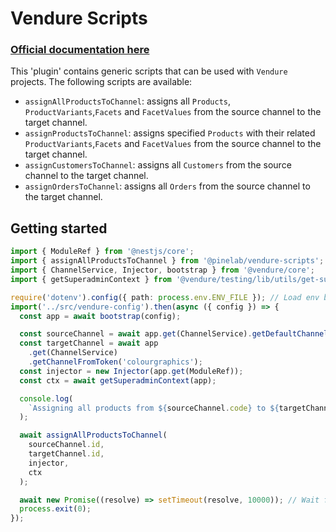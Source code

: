 # Vendure Scripts

### [Official documentation here](https://pinelab-plugins.com/plugin/vendure-scripts)

This 'plugin' contains generic scripts that can be used with `Vendure` projects. The following scripts are available:

- `assignAllProductsToChannel`: assigns all `Products`, `ProductVariants`,`Facets` and `FacetValues` from the source channel to the target channel.
- `assignProductsToChannel`: assigns specified `Products` with their related `ProductVariants`,`Facets` and `FacetValues` from the source channel to the target channel.
- `assignCustomersToChannel`: assigns all `Customers` from the source channel to the target channel.
- `assignOrdersToChannel`: assigns all `Orders` from the source channel to the target channel.

## Getting started

```ts
import { ModuleRef } from '@nestjs/core';
import { assignAllProductsToChannel } from '@pinelab/vendure-scripts';
import { ChannelService, Injector, bootstrap } from '@vendure/core';
import { getSuperadminContext } from '@vendure/testing/lib/utils/get-superadmin-context';

require('dotenv').config({ path: process.env.ENV_FILE }); // Load env before config
import('../src/vendure-config').then(async ({ config }) => {
  const app = await bootstrap(config);

  const sourceChannel = await app.get(ChannelService).getDefaultChannel();
  const targetChannel = await app
    .get(ChannelService)
    .getChannelFromToken('colourgraphics');
  const injector = new Injector(app.get(ModuleRef));
  const ctx = await getSuperadminContext(app);

  console.log(
    `Assigning all products from ${sourceChannel.code} to ${targetChannel.code}`
  );

  await assignAllProductsToChannel(
    sourceChannel.id,
    targetChannel.id,
    injector,
    ctx
  );

  await new Promise((resolve) => setTimeout(resolve, 10000)); // Wait for any background tasks or jobs
  process.exit(0);
});
```
